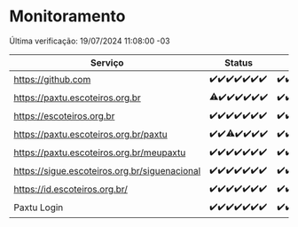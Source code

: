# Monitoramento

Última verificação: 19/07/2024 11:08:00 -03

|Serviço|Status|Últimas 24h|
|---|---|---|
|https://github.com|<span title="2024-07-12: OK=24">✔️</span><span title="2024-07-13: OK=24">✔️</span><span title="2024-07-14: OK=23">✔️</span><span title="2024-07-15: OK=23">✔️</span><span title="2024-07-16: OK=24">✔️</span><span title="2024-07-17: OK=24">✔️</span><span title="2024-07-18: OK=15">✔️</span>|<span title="18/07/2024 12:08:00 -03 : 200">✔️</span><span title="18/07/2024 13:08:00 -03 : 200">✔️</span><span title="18/07/2024 14:06:00 -03 : 200">✔️</span><span title="18/07/2024 15:09:00 -03 : 200">✔️</span><span title="18/07/2024 16:06:00 -03 : 200">✔️</span><span title="18/07/2024 17:07:00 -03 : 200">✔️</span><span title="18/07/2024 18:06:00 -03 : 200">✔️</span><span title="18/07/2024 19:06:00 -03 : 200">✔️</span><span title="18/07/2024 22:56:00 -03 : 200">✔️</span><span title="18/07/2024 23:29:00 -03 : 200">✔️</span><span title="19/07/2024 00:08:00 -03 : 200">✔️</span><span title="19/07/2024 01:09:00 -03 : 200">✔️</span><span title="19/07/2024 02:08:00 -03 : 200">✔️</span><span title="19/07/2024 03:10:00 -03 : 200">✔️</span><span title="19/07/2024 04:08:00 -03 : 200">✔️</span><span title="19/07/2024 05:09:00 -03 : 200">✔️</span><span title="19/07/2024 06:07:00 -03 : 200">✔️</span><span title="19/07/2024 07:07:00 -03 : 200">✔️</span><span title="19/07/2024 08:05:00 -03 : 200">✔️</span><span title="19/07/2024 09:12:00 -03 : 200">✔️</span><span title="19/07/2024 10:10:00 -03 : 200">✔️</span><span title="19/07/2024 11:08:00 -03 : 200">✔️</span>|
|https://paxtu.escoteiros.org.br|<span title="2024-07-12: OK=23, Falhas=1">⚠️</span><span title="2024-07-13: OK=24">✔️</span><span title="2024-07-14: OK=23">✔️</span><span title="2024-07-15: OK=23">✔️</span><span title="2024-07-16: OK=24">✔️</span><span title="2024-07-17: OK=24">✔️</span><span title="2024-07-18: OK=15">✔️</span>|<span title="18/07/2024 12:08:00 -03 : 200">✔️</span><span title="18/07/2024 13:08:00 -03 : 200">✔️</span><span title="18/07/2024 14:06:00 -03 : 200">✔️</span><span title="18/07/2024 15:09:00 -03 : 200">✔️</span><span title="18/07/2024 16:06:00 -03 : 200">✔️</span><span title="18/07/2024 17:07:00 -03 : 200">✔️</span><span title="18/07/2024 18:06:00 -03 : 200">✔️</span><span title="18/07/2024 19:06:00 -03 : 200">✔️</span><span title="18/07/2024 22:56:00 -03 : 200">✔️</span><span title="18/07/2024 23:29:00 -03 : 200">✔️</span><span title="19/07/2024 00:08:00 -03 : 200">✔️</span><span title="19/07/2024 01:09:00 -03 : 200">✔️</span><span title="19/07/2024 02:08:00 -03 : 200">✔️</span><span title="19/07/2024 03:10:00 -03 : 200">✔️</span><span title="19/07/2024 04:08:00 -03 : 200">✔️</span><span title="19/07/2024 05:09:00 -03 : 200">✔️</span><span title="19/07/2024 06:07:00 -03 : 200">✔️</span><span title="19/07/2024 07:07:00 -03 : 200">✔️</span><span title="19/07/2024 08:05:00 -03 : 200">✔️</span><span title="19/07/2024 09:12:00 -03 : 200">✔️</span><span title="19/07/2024 10:10:00 -03 : 200">✔️</span><span title="19/07/2024 11:08:00 -03 : 200">✔️</span>|
|https://escoteiros.org.br|<span title="2024-07-12: OK=24">✔️</span><span title="2024-07-13: OK=24">✔️</span><span title="2024-07-14: OK=23">✔️</span><span title="2024-07-15: OK=23">✔️</span><span title="2024-07-16: OK=24">✔️</span><span title="2024-07-17: OK=24">✔️</span><span title="2024-07-18: OK=15">✔️</span>|<span title="18/07/2024 12:08:00 -03 : 200">✔️</span><span title="18/07/2024 13:08:00 -03 : 200">✔️</span><span title="18/07/2024 14:06:00 -03 : 200">✔️</span><span title="18/07/2024 15:09:00 -03 : 200">✔️</span><span title="18/07/2024 16:06:00 -03 : 200">✔️</span><span title="18/07/2024 17:07:00 -03 : 200">✔️</span><span title="18/07/2024 18:06:00 -03 : 200">✔️</span><span title="18/07/2024 19:06:00 -03 : 200">✔️</span><span title="18/07/2024 22:56:00 -03 : 200">✔️</span><span title="18/07/2024 23:29:00 -03 : 200">✔️</span><span title="19/07/2024 00:08:00 -03 : 200">✔️</span><span title="19/07/2024 01:09:00 -03 : 200">✔️</span><span title="19/07/2024 02:08:00 -03 : 200">✔️</span><span title="19/07/2024 03:10:00 -03 : 200">✔️</span><span title="19/07/2024 04:08:00 -03 : 200">✔️</span><span title="19/07/2024 05:09:00 -03 : 200">✔️</span><span title="19/07/2024 06:07:00 -03 : 200">✔️</span><span title="19/07/2024 07:07:00 -03 : 200">✔️</span><span title="19/07/2024 08:05:00 -03 : 200">✔️</span><span title="19/07/2024 09:12:00 -03 : 200">✔️</span><span title="19/07/2024 10:10:00 -03 : 200">✔️</span><span title="19/07/2024 11:08:00 -03 : 200">✔️</span>|
|https://paxtu.escoteiros.org.br/paxtu|<span title="2024-07-12: OK=24">✔️</span><span title="2024-07-13: OK=24">✔️</span><span title="2024-07-14: OK=22, Falhas=1">⚠️</span><span title="2024-07-15: OK=23">✔️</span><span title="2024-07-16: OK=24">✔️</span><span title="2024-07-17: OK=24">✔️</span><span title="2024-07-18: OK=15">✔️</span>|<span title="18/07/2024 12:08:00 -03 : 200">✔️</span><span title="18/07/2024 13:08:00 -03 : 200">✔️</span><span title="18/07/2024 14:06:00 -03 : 200">✔️</span><span title="18/07/2024 15:09:00 -03 : 200">✔️</span><span title="18/07/2024 16:06:00 -03 : 200">✔️</span><span title="18/07/2024 17:07:00 -03 : 200">✔️</span><span title="18/07/2024 18:06:00 -03 : 200">✔️</span><span title="18/07/2024 19:06:00 -03 : 200">✔️</span><span title="18/07/2024 22:56:00 -03 : 200">✔️</span><span title="18/07/2024 23:29:00 -03 : 200">✔️</span><span title="19/07/2024 00:08:00 -03 : 200">✔️</span><span title="19/07/2024 01:09:00 -03 : 200">✔️</span><span title="19/07/2024 02:08:00 -03 : 200">✔️</span><span title="19/07/2024 03:10:00 -03 : 200">✔️</span><span title="19/07/2024 04:08:00 -03 : 200">✔️</span><span title="19/07/2024 05:09:00 -03 : 200">✔️</span><span title="19/07/2024 06:07:00 -03 : 200">✔️</span><span title="19/07/2024 07:07:00 -03 : 200">✔️</span><span title="19/07/2024 08:05:00 -03 : 200">✔️</span><span title="19/07/2024 09:12:00 -03 : 200">✔️</span><span title="19/07/2024 10:10:00 -03 : 200">✔️</span><span title="19/07/2024 11:08:00 -03 : 200">✔️</span>|
|https://paxtu.escoteiros.org.br/meupaxtu|<span title="2024-07-12: OK=24">✔️</span><span title="2024-07-13: OK=24">✔️</span><span title="2024-07-14: OK=23">✔️</span><span title="2024-07-15: OK=23">✔️</span><span title="2024-07-16: OK=24">✔️</span><span title="2024-07-17: OK=24">✔️</span><span title="2024-07-18: OK=15">✔️</span>|<span title="18/07/2024 12:08:00 -03 : 200">✔️</span><span title="18/07/2024 13:08:00 -03 : 200">✔️</span><span title="18/07/2024 14:06:00 -03 : 200">✔️</span><span title="18/07/2024 15:09:00 -03 : 200">✔️</span><span title="18/07/2024 16:06:00 -03 : 200">✔️</span><span title="18/07/2024 17:07:00 -03 : 200">✔️</span><span title="18/07/2024 18:06:00 -03 : 200">✔️</span><span title="18/07/2024 19:06:00 -03 : 200">✔️</span><span title="18/07/2024 22:56:00 -03 : 200">✔️</span><span title="18/07/2024 23:29:00 -03 : 200">✔️</span><span title="19/07/2024 00:08:00 -03 : 200">✔️</span><span title="19/07/2024 01:09:00 -03 : 200">✔️</span><span title="19/07/2024 02:08:00 -03 : 200">✔️</span><span title="19/07/2024 03:10:00 -03 : 200">✔️</span><span title="19/07/2024 04:08:00 -03 : 200">✔️</span><span title="19/07/2024 05:09:00 -03 : 200">✔️</span><span title="19/07/2024 06:07:00 -03 : 200">✔️</span><span title="19/07/2024 07:07:00 -03 : 200">✔️</span><span title="19/07/2024 08:05:00 -03 : 200">✔️</span><span title="19/07/2024 09:12:00 -03 : 200">✔️</span><span title="19/07/2024 10:10:00 -03 : 200">✔️</span><span title="19/07/2024 11:08:00 -03 : 200">✔️</span>|
|https://sigue.escoteiros.org.br/siguenacional|<span title="2024-07-12: OK=24">✔️</span><span title="2024-07-13: OK=24">✔️</span><span title="2024-07-14: OK=23">✔️</span><span title="2024-07-15: OK=23">✔️</span><span title="2024-07-16: OK=24">✔️</span><span title="2024-07-17: OK=24">✔️</span><span title="2024-07-18: OK=15">✔️</span>|<span title="18/07/2024 12:08:00 -03 : 200">✔️</span><span title="18/07/2024 13:08:00 -03 : 200">✔️</span><span title="18/07/2024 14:06:00 -03 : 200">✔️</span><span title="18/07/2024 15:09:00 -03 : 200">✔️</span><span title="18/07/2024 16:06:00 -03 : 200">✔️</span><span title="18/07/2024 17:07:00 -03 : 200">✔️</span><span title="18/07/2024 18:06:00 -03 : 200">✔️</span><span title="18/07/2024 19:06:00 -03 : 200">✔️</span><span title="18/07/2024 22:56:00 -03 : 200">✔️</span><span title="18/07/2024 23:29:00 -03 : 200">✔️</span><span title="19/07/2024 00:08:00 -03 : 200">✔️</span><span title="19/07/2024 01:09:00 -03 : 200">✔️</span><span title="19/07/2024 02:08:00 -03 : 200">✔️</span><span title="19/07/2024 03:10:00 -03 : 200">✔️</span><span title="19/07/2024 04:08:00 -03 : 200">✔️</span><span title="19/07/2024 05:09:00 -03 : 200">✔️</span><span title="19/07/2024 06:07:00 -03 : 200">✔️</span><span title="19/07/2024 07:07:00 -03 : 200">✔️</span><span title="19/07/2024 08:05:00 -03 : 200">✔️</span><span title="19/07/2024 09:12:00 -03 : 200">✔️</span><span title="19/07/2024 10:10:00 -03 : 200">✔️</span><span title="19/07/2024 11:08:00 -03 : 200">✔️</span>|
|https://id.escoteiros.org.br/|<span title="2024-07-12: OK=24">✔️</span><span title="2024-07-13: OK=24">✔️</span><span title="2024-07-14: OK=23">✔️</span><span title="2024-07-15: OK=23">✔️</span><span title="2024-07-16: OK=24">✔️</span><span title="2024-07-17: OK=24">✔️</span><span title="2024-07-18: OK=15">✔️</span>|<span title="18/07/2024 12:08:00 -03 : 200">✔️</span><span title="18/07/2024 13:08:00 -03 : 200">✔️</span><span title="18/07/2024 14:06:00 -03 : 200">✔️</span><span title="18/07/2024 15:09:00 -03 : 200">✔️</span><span title="18/07/2024 16:06:00 -03 : 200">✔️</span><span title="18/07/2024 17:07:00 -03 : 200">✔️</span><span title="18/07/2024 18:06:00 -03 : 200">✔️</span><span title="18/07/2024 19:06:00 -03 : 200">✔️</span><span title="18/07/2024 22:56:00 -03 : 200">✔️</span><span title="18/07/2024 23:29:00 -03 : 200">✔️</span><span title="19/07/2024 00:08:00 -03 : 200">✔️</span><span title="19/07/2024 01:09:00 -03 : 200">✔️</span><span title="19/07/2024 02:08:00 -03 : 200">✔️</span><span title="19/07/2024 03:10:00 -03 : 200">✔️</span><span title="19/07/2024 04:08:00 -03 : 200">✔️</span><span title="19/07/2024 05:09:00 -03 : 200">✔️</span><span title="19/07/2024 06:07:00 -03 : 200">✔️</span><span title="19/07/2024 07:07:00 -03 : 200">✔️</span><span title="19/07/2024 08:05:00 -03 : 200">✔️</span><span title="19/07/2024 09:12:00 -03 : 200">✔️</span><span title="19/07/2024 10:10:00 -03 : 200">✔️</span><span title="19/07/2024 11:08:00 -03 : 200">✔️</span>|
|Paxtu Login|<span title="2024-07-12: OK=24">✔️</span><span title="2024-07-13: OK=24">✔️</span><span title="2024-07-14: OK=23">✔️</span><span title="2024-07-15: OK=23">✔️</span><span title="2024-07-16: OK=24">✔️</span><span title="2024-07-17: OK=24">✔️</span><span title="2024-07-18: OK=15">✔️</span>|<span title="18/07/2024 12:08:00 -03 : 200">✔️</span><span title="18/07/2024 13:08:00 -03 : 200">✔️</span><span title="18/07/2024 14:06:00 -03 : 200">✔️</span><span title="18/07/2024 15:09:00 -03 : 200">✔️</span><span title="18/07/2024 16:06:00 -03 : 200">✔️</span><span title="18/07/2024 17:07:00 -03 : 200">✔️</span><span title="18/07/2024 18:06:00 -03 : 200">✔️</span><span title="18/07/2024 19:06:00 -03 : 200">✔️</span><span title="18/07/2024 22:56:00 -03 : 200">✔️</span><span title="18/07/2024 23:29:00 -03 : 200">✔️</span><span title="19/07/2024 00:08:00 -03 : 200">✔️</span><span title="19/07/2024 01:09:00 -03 : 200">✔️</span><span title="19/07/2024 02:08:00 -03 : 200">✔️</span><span title="19/07/2024 03:10:00 -03 : 200">✔️</span><span title="19/07/2024 04:08:00 -03 : 200">✔️</span><span title="19/07/2024 05:09:00 -03 : 200">✔️</span><span title="19/07/2024 06:07:00 -03 : 200">✔️</span><span title="19/07/2024 07:07:00 -03 : 200">✔️</span><span title="19/07/2024 08:05:00 -03 : 200">✔️</span><span title="19/07/2024 09:12:00 -03 : 200">✔️</span><span title="19/07/2024 10:10:00 -03 : 200">✔️</span><span title="19/07/2024 11:08:00 -03 : 200">✔️</span>|
